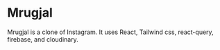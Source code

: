 # Mrugjal

Mrugjal is a clone of Instagram. It uses React, Tailwind css, react-query, firebase, and cloudinary.
